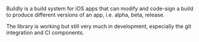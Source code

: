 Buildly is a build system for iOS apps that can modify and code-sign a build to produce different versions of an app, i.e. alpha, beta, release.

The library is working but still very much in development, especially the git integration and CI components.
